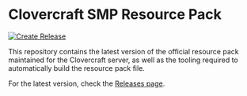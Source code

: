 # Clovercraft SMP Resource Pack

[![Create Release](https://github.com/clovercraft/resource-pack/actions/workflows/release.yml/badge.svg)](https://github.com/clovercraft/resource-pack/actions/workflows/release.yml)

This repository contains the latest version of the official resource pack maintained for the Clovercraft server, as well as the tooling required to automatically build the resource pack file.

For the latest version, check the [Releases page](https://github.com/clovercraft/resource-pack/releases).
